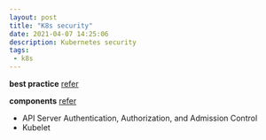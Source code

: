 ```yaml
---
layout: post
title: "K8s security"
date: 2021-04-07 14:25:06
description: Kubernetes security
tags:
 - k8s
---
```

**best practice**
[refer](https://www.giantswarm.io/blog/applying-best-practice-security-controls-to-a-kubernetes-cluster)

**components**
[refer](https://www.giantswarm.io/blog/securing-the-configuration-of-kubernetes-cluster-components)
- API Server
  Authentication, Authorization, and Admission Control
- Kubelet

